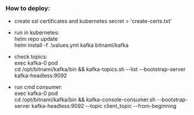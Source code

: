 ### How to deploy:

- create ssl certificates and kubernetes secret > 'create-certs.txt'  


- run in kubernetes:  
  helm repo update    
  helm install -f .\values.yml kafka bitnami/kafka


- check topics:  
  exec kafka-0 pod  
  cd /opt/bitnami/kafka/bin && kafka-topics.sh --list --bootstrap-server kafka-headless:9092


- run cmd consumer:  
  exec kafka-0 pod  
  cd /opt/bitnami/kafka/bin && kafka-console-consumer.sh --bootstrap-server kafka-headless:9092 --topic client_topic --from-beginning